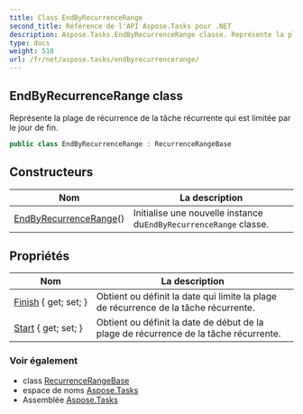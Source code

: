 ```yaml
---
title: Class EndByRecurrenceRange
second_title: Référence de l'API Aspose.Tasks pour .NET
description: Aspose.Tasks.EndByRecurrenceRange classe. Représente la plage de récurrence de la tâche récurrente qui est limitée par le jour de fin.
type: docs
weight: 510
url: /fr/net/aspose.tasks/endbyrecurrencerange/
---
```

## EndByRecurrenceRange class

Représente la plage de récurrence de la tâche récurrente qui est limitée par le jour de fin.

```csharp
public class EndByRecurrenceRange : RecurrenceRangeBase
```

## Constructeurs

| Nom | La description |
| --- | --- |
| [EndByRecurrenceRange](endbyrecurrencerange/)() | Initialise une nouvelle instance du`EndByRecurrenceRange` classe. |

## Propriétés

| Nom | La description |
| --- | --- |
| [Finish](../../aspose.tasks/endbyrecurrencerange/finish/) { get; set; } | Obtient ou définit la date qui limite la plage de récurrence de la tâche récurrente. |
| [Start](../../aspose.tasks/recurrencerangebase/start/) { get; set; } | Obtient ou définit la date de début de la plage de récurrence de la tâche récurrente. |

### Voir également

* class [RecurrenceRangeBase](../recurrencerangebase/)
* espace de noms [Aspose.Tasks](../../aspose.tasks/)
* Assemblée [Aspose.Tasks](../../)



